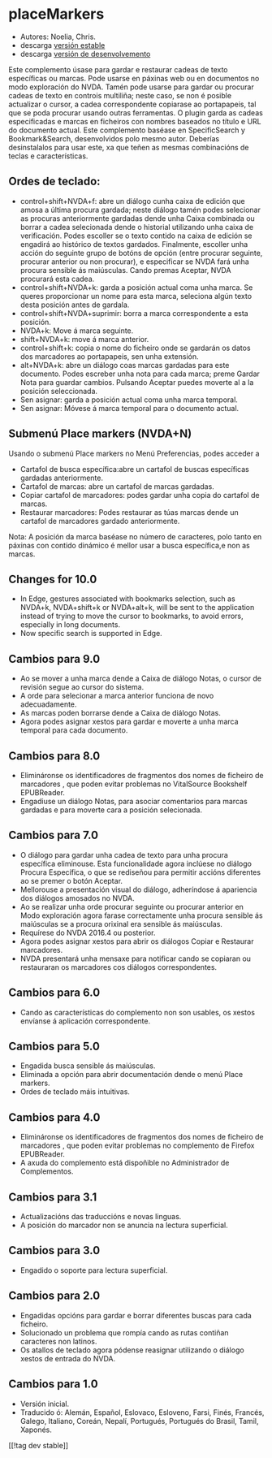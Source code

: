 # placeMarkers #

* Autores: Noelia, Chris.
* descarga [versión estable][1]
* descarga [versión de desenvolvemento][2]

Este complemento úsase para gardar e restaurar cadeas de texto específicas
ou marcas. Pode usarse en páxinas web ou en documentos no modo exploración
do NVDA. Tamén pode usarse para gardar ou procurar cadeas de texto en
controis multiliña; neste caso, se non é posible actualizar o cursor, a
cadea correspondente copiarase ao portapapeis, tal que se poda procurar
usando outras ferramentas.  O plugin garda as cadeas especificadas e marcas
en ficheiros con nombres baseados no título e URL do documento actual.  Este
complemento baséase en SpecificSearch y Bookmark&Search, desenvolvidos polo
mesmo autor. Deberías desinstalalos para usar este, xa que teñen as mesmas
combinacións de teclas e características.

## Ordes de teclado: ##

*	control+shift+NVDA+f: abre un diálogo cunha caixa de edición que amosa a
  última procura gardada; neste diálogo tamén podes selecionar as procuras
  anteriormente gardadas dende unha Caixa combinada ou borrar a cadea
  selecionada dende o historial utilizando unha caixa de verificación. Podes
  escoller se o texto contido na caixa de edición se engadirá ao histórico
  de textos gardados. Finalmente, escoller unha acción do seguinte grupo de
  botóns de opción (entre procurar seguinte, procurar anterior ou non
  procurar), e especificar se NVDA fará unha procura sensible ás
  maiúsculas. Cando premas Aceptar, NVDA procurará esta cadea.
*	control+shift+NVDA+k: garda a posición actual coma unha marca. Se queres
  proporcionar un nome para esta marca, seleciona algún texto desta posición
  antes de gardala.
*	control+shift+NVDA+suprimir: borra a marca correspondente a esta posición.
*	NVDA+k: Move á marca seguinte.
*	shift+NVDA+k: move á marca anterior.
*	control+shift+k: copia o nome do ficheiro onde se gardarán os datos dos
  marcadores ao portapapeis, sen unha extensión.
*	alt+NVDA+k: abre un diálogo coas marcas gardadas para este
  documento. Podes escreber unha nota para cada marca; preme Gardar Nota
  para guardar cambios. Pulsando Aceptar puedes moverte al a la posición
  seleccionada.
*	Sen asignar: garda a posición actual coma unha marca temporal.
*	Sen asignar: Móvese á marca temporal para o documento actual.


## Submenú Place markers (NVDA+N) ##

Usando o submenú Place markers no Menú Preferencias, podes acceder a

*	Cartafol de busca específica:abre un cartafol de buscas específicas
  gardadas anteriormente.
*	Cartafol de marcas: abre un cartafol de marcas gardadas.
*	Copiar cartafol de marcadores: podes gardar unha copia do cartafol de
  marcas.
*	Restaurar marcadores: Podes restaurar as túas marcas dende un cartafol de
  marcadores gardado anteriormente.

Nota: A posición da marca baséase no número de caracteres, polo tanto en
páxinas con contido dinámico é mellor usar a busca específica,e non as
marcas.


## Changes for 10.0 ##
*	In Edge, gestures associated with bookmarks selection, such as NVDA+k,
  NVDA+shift+k or NVDA+alt+k, will be sent to the application instead of
  trying to move the cursor to bookmarks, to avoid errors, especially in
  long documents.
*	Now specific search is supported in Edge.

## Cambios para 9.0
*	Ao se mover a unha marca dende a Caixa de diálogo Notas, o cursor de
  revisión segue ao cursor do sistema.
*	A orde para selecionar a marca anterior funciona de novo adecuadamente.
*	As marcas poden borrarse dende a Caixa de diálogo Notas.
*	Agora podes asignar xestos para gardar e moverte a unha marca temporal
  para cada documento.

## Cambios para 8.0 ##
*	Elimináronse os identificadores de fragmentos dos nomes de ficheiro de
  marcadores , que poden evitar problemas no VitalSource Bookshelf
  EPUBReader.
*	Engadiuse un diálogo Notas, para asociar comentarios para marcas gardadas
  e para moverte cara a posición selecionada.

## Cambios para 7.0 ##
*	O diálogo para gardar unha cadea de texto para unha procura específica
  eliminouse. Esta funcionalidade agora inclúese no diálogo Procura
  Específica, o que se rediseñou para permitir accións diferentes ao se
  premer o botón Aceptar.
*	Mellorouse a presentación visual do diálogo, adheríndose á apariencia dos
  diálogos amosados no NVDA.
*	Ao se realizar unha orde procurar seguinte ou procurar anterior en Modo
  exploración agora farase correctamente unha procura sensible ás maiúsculas
  se a procura orixinal era sensible ás maiúsculas.
*	Requírese do NVDA 2016.4 ou posterior.
*	Agora podes asignar xestos para abrir os diálogos Copiar e Restaurar
  marcadores.
*	NVDA presentará unha mensaxe para notificar cando se copiaran ou
  restauraran os marcadores cos diálogos correspondentes.

## Cambios para 6.0 ##
* Cando as características do complemento non son usables, os xestos
  envíanse á aplicación correspondente.

## Cambios para 5.0 ##
* Engadida busca sensible ás maiúsculas.
* Eliminada a opción para abrir documentación dende o menú Place markers.
* Ordes de teclado máis intuitivas.

## Cambios para 4.0 ##
* Elimináronse os identificadores de fragmentos dos nomes de ficheiro de
  marcadores , que poden evitar problemas no complemento de Firefox
  EPUBReader.
* A axuda do complemento está dispoñible no Administrador de Complementos.

## Cambios para 3.1 ##
* Actualizacións das traduccións e novas linguas.
* A posición do marcador non se anuncia na lectura superficial.

## Cambios para 3.0 ##
* Engadido o soporte para lectura superficial.

## Cambios para 2.0 ##
* Engadidas opcións para gardar e borrar diferentes buscas para cada
  ficheiro.
* Solucionado un problema que rompía cando as rutas contiñan caracteres non
  latinos.
* Os atallos de teclado agora pódense reasignar utilizando o diálogo xestos
  de entrada do NVDA.

## Cambios para 1.0 ##
* Versión inicial.
* Traducido ó: Alemán, Español, Eslovaco, Esloveno, Farsi, Finés, Francés,
  Galego, Italiano, Coreán, Nepalí, Portugués, Portugués do Brasil, Tamil,
  Xaponés.

[[!tag dev stable]]

[1]: http://addons.nvda-project.org/files/get.php?file=pm

[2]: http://addons.nvda-project.org/files/get.php?file=pm-dev
